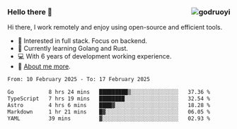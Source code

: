 ### Hello there 👋 <img align="right" src="https://github-readme-stats.vercel.app/api?username=godruoyi&show_icons=true" alt="godruoyi" />

Hi there, I work remotely and enjoy using open-source and efficient tools.

- 🔭 Interested in full stack. Focus on backend.
- 🌱 Currently learning Golang and Rust.
- 💻 With 6 years of development working experience.
- 👒 [About me more](https://godruoyi.com/posts/about-godruoyi).



<!--START_SECTION:waka-->

```txt
From: 10 February 2025 - To: 17 February 2025

Go           8 hrs 24 mins   █████████▒░░░░░░░░░░░░░░░   37.36 %
TypeScript   7 hrs 19 mins   ████████░░░░░░░░░░░░░░░░░   32.54 %
Astro        4 hrs 6 mins    ████▓░░░░░░░░░░░░░░░░░░░░   18.28 %
Markdown     1 hr 21 mins    █▓░░░░░░░░░░░░░░░░░░░░░░░   06.05 %
YAML         39 mins         ▓░░░░░░░░░░░░░░░░░░░░░░░░   02.93 %
```

<!--END_SECTION:waka-->
